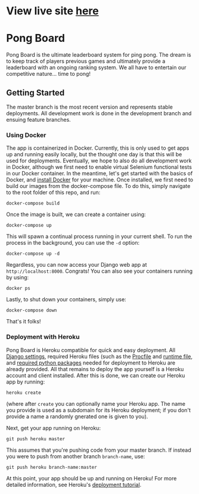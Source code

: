 # View live site [here](https://converge-ping-pong.herokuapp.com/)

# Pong Board
Pong Board is the ultimate leaderboard system for ping pong. The dream is to keep track of players previous games and ultimately provide a leaderboard with an ongoing ranking system. We all have to entertain our competitive nature... time to pong!
## Getting Started
The master branch is the most recent version and represents stable deployments. All development work is done in the development branch and ensuing feature branches.
### Using Docker
The app is containerized in Docker. Currently, this is only used to get apps up and running easily locally, but the thought one day is that this will be used for deployments. Eventually, we hope to also do all development work in Docker, although we first need to enable virtual Selenium functional tests in our Docker container. 
In the meantime, let's get started with the basics of Docker, and [install Docker](https://docs.docker.com/install/) for your machine.
Once installed, we first need to build our images from the docker-compose file. To do this, simply navigate to the root folder of this repo, and run:
```
docker-compose build
```
Once the image is built, we can create a container using:
```
docker-compose up
```
This will spawn a continual process running in your current shell. To run the process in the background, you can use the `-d` option:
```
docker-compose up -d
```
Regardless, you can now access your Django web app at `http://localhost:8000`. Congrats!
You can also see your containers running by using:
```
docker ps
```
Lastly, to shut down your containers, simply use:
```
docker-compose down
```
That's it folks!
### Deployment with Heroku
Pong Board is Heroku compatible for quick and easy deployment. All [Django settings](pongboard/settings.py), required Heroku files (such as the [Procfile](Procfile) and [runtime file](runtime.txt), and [required python packages](requirements.txt) needed for deployment to Heroku are already provided. All that remains to deploy the app yourself is a Heroku account and client installed. After this is done, we can create our Heroku app by running:
```
heroku create
```
(where after `create` you can optionally name your Heroku app. The name you provide is used as a subdomain for its Heroku deployment; if you don't provide a name a randomly gnerated one is given to you).

Next, get your app running on Heroku:
```
git push heroku master
```
This assumes that you're pushing code from your master branch. If instead you were to push from another branch `branch-name`, use:
```
git push heroku branch-name:master
```
At this point, your app should be up and running on Heroku! For more detailed information, see Heroku's [deployment tutorial](https://devcenter.heroku.com/articles/getting-started-with-python#introduction).
